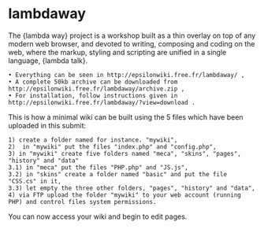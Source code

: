 # lambdaway
The {lambda way} project is a workshop built as a thin overlay on top of any modern web browser, and devoted to writing, composing and coding on the web, where the markup, styling and scripting are unified in a single language, {lambda talk}.

    • Everything can be seen in http://epsilonwiki.free.fr/lambdaway/ ,
    • A complete 50kb archive can be downloaded from http://epsilonwiki.free.fr/lambdaway/archive.zip , 
    • For installation, follow instructions given in http://epsilonwiki.free.fr/lambdaway/?view=download . 

This is how a minimal wiki can be built using the 5 files which have been uploaded in this submit:

    1) create a folder named for instance. "mywiki",
    2)  in "mywiki" put the files "index.php" and "config.php",
    3) in "mywiki" create five folders named "meca", "skins", "pages", "history" and "data"
    3.1) in "meca" put the files "PHP.php" and "JS.js",
    3.2) in "skins" create a folder named "basic" and put the file "CSS.cs" in it,
    3.3) let empty the three other folders, "pages", "history" and "data",
    4) via FTP upload the folder "mywiki" to your web account (running PHP) and control files system permissions.

You can now access your wiki and begin to edit pages.
